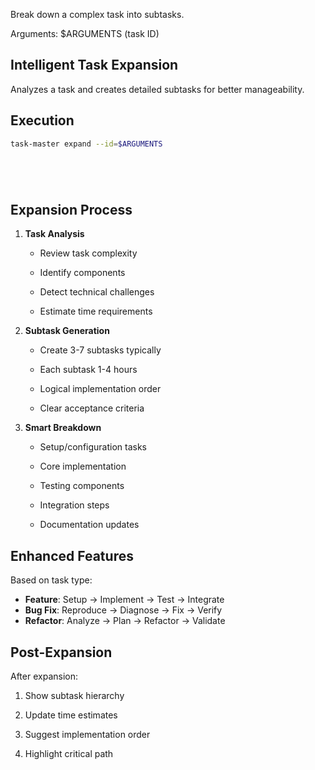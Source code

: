 Break down a complex task into subtasks.

Arguments: $ARGUMENTS (task ID)

## Intelligent Task Expansion

Analyzes a task and creates detailed subtasks for better manageability.

## Execution




```bash
task-master expand --id=$ARGUMENTS






```

## Expansion Process



1. **Task Analysis**


   - Review task complexity


   - Identify components


   - Detect technical challenges


   - Estimate time requirements



2. **Subtask Generation**


   - Create 3-7 subtasks typically


   - Each subtask 1-4 hours


   - Logical implementation order


   - Clear acceptance criteria



3. **Smart Breakdown**


   - Setup/configuration tasks


   - Core implementation


   - Testing components


   - Integration steps


   - Documentation updates

## Enhanced Features

Based on task type:
- **Feature**: Setup → Implement → Test → Integrate
- **Bug Fix**: Reproduce → Diagnose → Fix → Verify
- **Refactor**: Analyze → Plan → Refactor → Validate

## Post-Expansion

After expansion:


1. Show subtask hierarchy


2. Update time estimates


3. Suggest implementation order


4. Highlight critical path